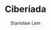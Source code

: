 ---
title: "Ciberíada"
subtitle: ""
description: ""
layout: book
author: Stanisław Lem
started: 2022-05-18
read: 
status: abandoned
rating: 0
color: 
cover: 
pages: 304
progress: 0
link: https://es.wikipedia.org/wiki/Ciber%C3%ADada
---